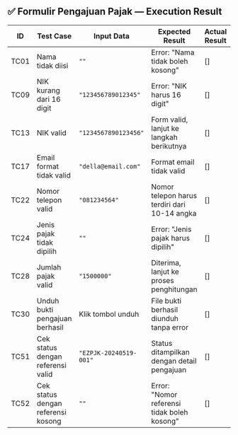 ## ✅ Formulir Pengajuan Pajak — Execution Result

| ID    | Test Case                                 | Input Data               | Expected Result                                         | Actual Result | Status  | Screenshot                  |
|-------|--------------------------------------------|--------------------------|----------------------------------------------------------|---------------|---------|-----------------------------|
| TC01  | Nama tidak diisi                           | `""`                     | Error: "Nama tidak boleh kosong"                         | []       | [✓]   | screenshots/TC01.png        |
| TC09  | NIK kurang dari 16 digit                   | `"123456789012345"`      | Error: "NIK harus 16 digit"                              | []       | [✓]   | screenshots/TC09.png        |
| TC13  | NIK valid                                  | `"1234567890123456"`     | Form valid, lanjut ke langkah berikutnya                 | []       | [✓]   | screenshots/TC13.png        |
| TC17  | Email format tidak valid                   | `"della@email.com"`      | Format email tidak valid                          | []       | [✓]   | screenshots/TC17.png        |
| TC22  | Nomor telepon valid                        | `"081234564"`         | Nomor telepon harus terdiri dari 10-14 angka             | []       | [✓]   | screenshots/TC22.png        |
| TC24  | Jenis pajak tidak dipilih                  | `""`                     | Error: "Jenis pajak harus dipilih"                       | []       | [✓]   | screenshots/TC24.png        |
| TC28  | Jumlah pajak valid                         | `"1500000"`              | Diterima, lanjut ke proses penghitungan                  | []       | [✓]   | screenshots/TC28.png        |
| TC30  | Unduh bukti pengajuan berhasil            | Klik tombol unduh       | File bukti berhasil diunduh tanpa error                  | []       | [✓]   | screenshots/TC30.png        |
| TC51  | Cek status dengan referensi valid          | `"EZPJK-20240519-001"`   | Status ditampilkan dengan detail pengajuan               | []       | [✓]   | screenshots/TC51.png        |
| TC52  | Cek status dengan referensi kosong         | `""`                     | Error: "Nomor referensi tidak boleh kosong"              | []       | [✓]   | screenshots/TC52.png        |